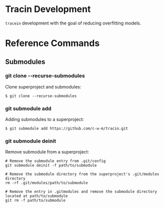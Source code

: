 # Tracin Development

`tracein` development with the goal of reducing overfitting models.


# Reference Commands

## Submodules
### git clone --recurse-submodules
Clone superproject and submodules:
```shell
$ git clone --recurse-submodules
```
### git submodule add
Adding submodules to a superproject:
```shell
$ git submodule add https://github.com/c-w-m/tracin.git
```
### git submodule deinit
Remove submodule from a superproject:
```shell
# Remove the submodule entry from .git/config
git submodule deinit -f path/to/submodule

# Remove the submodule directory from the superproject's .git/modules directory
rm -rf .git/modules/path/to/submodule

# Remove the entry in .gitmodules and remove the submodule directory located at path/to/submodule
git rm -f path/to/submodule
```
